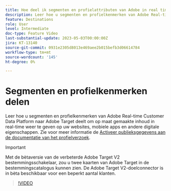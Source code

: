 ```yaml
---
title: Hoe deel ik segmenten en profielattributen van Adobe in real time CDP aan Adobe Target?
description: Leer hoe u segmenten en profielkenmerken van Adobe Real-time Customer Data Platform naar Adobe Target deelt om op maat gemaakte inhoud in real-time weer te geven op uw websites, mobiele apps en andere digitale eigenschappen.
feature: Destinations
role: User
level: Intermediate
doc-type: Feature Video
last-substantial-update: 2023-05-03T00:00:00Z
jira: KT-13140
source-git-commit: 0931e2305d8013e469aee2b015befb3d06614784
workflow-type: tm+mt
source-wordcount: '145'
ht-degree: 0%

---
```



# Segmenten en profielkenmerken delen

Leer hoe u segmenten en profielkenmerken van Adobe Real-time Customer Data Platform naar Adobe Target deelt om op maat gemaakte inhoud in real-time weer te geven op uw websites, mobiele apps en andere digitale eigenschappen. Zie voor meer informatie de [Activeer publieksgegevens aan de documentatie van het profielverzoek](https://experienceleague.adobe.com/docs/experience-platform/destinations/ui/activate/activate-profile-request-destinations.html).

>[!IMPORTANT]
>
>Met de bètaversie van de verbeterde Adobe Target V2 bestemmingsschakelaar, zou u twee kaarten van Adobe Target in de bestemmingscatalogus kunnen zien. De Adobe Target V2-doelconnector is in bèta beschikbaar voor een beperkt aantal klanten.

>[!VIDEO](https://video.tv.adobe.com/v/3419036/?learn=on)
